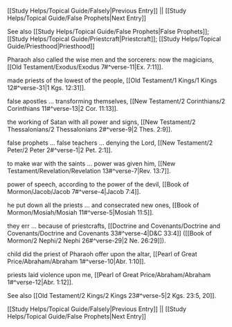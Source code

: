 [[Study Helps/Topical Guide/Falsely|Previous Entry]]  ||  [[Study Helps/Topical Guide/False Prophets|Next Entry]]

 See also [[Study Helps/Topical Guide/False Prophets|False Prophets]]; [[Study Helps/Topical Guide/Priestcraft|Priestcraft]]; [[Study Helps/Topical Guide/Priesthood|Priesthood]]

 Pharaoh also called the wise men and the sorcerers: now the magicians, [[Old Testament/Exodus/Exodus 7#^verse-11|Ex. 7:11]].

 made priests of the lowest of the people, [[Old Testament/1 Kings/1 Kings 12#^verse-31|1 Kgs. 12:31]].

 false apostles ... transforming themselves, [[New Testament/2 Corinthians/2 Corinthians 11#^verse-13|2 Cor. 11:13]].

 the working of Satan with all power and signs, [[New Testament/2 Thessalonians/2 Thessalonians 2#^verse-9|2 Thes. 2:9]].

 false prophets ... false teachers ... denying the Lord, [[New Testament/2 Peter/2 Peter 2#^verse-1|2 Pet. 2:1]].

 to make war with the saints ... power was given him, [[New Testament/Revelation/Revelation 13#^verse-7|Rev. 13:7]].

 power of speech, according to the power of the devil, [[Book of Mormon/Jacob/Jacob 7#^verse-4|Jacob 7:4]].

 he put down all the priests ... and consecrated new ones, [[Book of Mormon/Mosiah/Mosiah 11#^verse-5|Mosiah 11:5]].

 they err ... because of priestcrafts, [[Doctrine and Covenants/Doctrine and Covenants/Doctrine and Covenants 33#^verse-4|D&C 33:4]] ([[Book of Mormon/2 Nephi/2 Nephi 26#^verse-29|2 Ne. 26:29]]).

 child did the priest of Pharaoh offer upon the altar, [[Pearl of Great Price/Abraham/Abraham 1#^verse-10|Abr. 1:10]].

 priests laid violence upon me, [[Pearl of Great Price/Abraham/Abraham 1#^verse-12|Abr. 1:12]].

 See also [[Old Testament/2 Kings/2 Kings 23#^verse-5|2 Kgs. 23:5, 20]].

[[Study Helps/Topical Guide/Falsely|Previous Entry]]  ||  [[Study Helps/Topical Guide/False Prophets|Next Entry]]